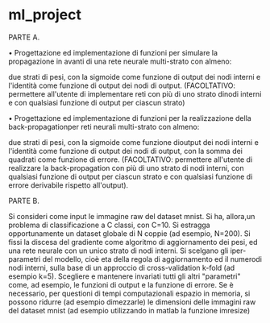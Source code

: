 # ml_project

PARTE A.

• Progettazione ed implementazione di funzioni per simulare la propagazione in avanti di una rete neurale multi-strato con almeno: 

  due strati di pesi, con  la  sigmoide come funzione di output dei nodi interni e l'identità come funzione di output dei nodi di output.
    (FACOLTATIVO: permettere all'utente di implementare reti con più di uno strato dinodi interni e con qualsiasi 
                  funzione di output per ciascun strato)

• Progettazione ed implementazione di funzioni per la realizzazione della back-propagationper reti neurali 
  multi-strato con almeno: 
  
  due strati di pesi, con la sigmoide come funzione dioutput dei nodi interni  e l'identità come funzione
  di output dei nodi di output, con la somma dei quadrati come funzione di errore.
    (FACOLTATIVO: permettere all'utente di realizzare la back-propagation con più di uno strato di nodi interni, con qualsiasi 
                  funzione di output per ciascun strato e con  qualsiasi funzione di errore derivabile rispetto all'output).

PARTE B.

  Si consideri come input le immagine raw del dataset mnist. Si ha, allora,un problema di classificazione a C classi, con C=10. 
  Si estragga opportunamente un dataset globale di N coppie (ad esempio, N=200). Si fissi la discesa del gradiente come algoritmo di
  aggiornamento dei pesi, ed una rete neurale con un unico strato di nodi interni. Si scelgano gli iper-parametri del modello, 
  cioè eta della regola di aggiornamento ed il numerodi nodi interni, sulla base di un approccio di cross-validation k-fold (ad esempio k=5).
  Scegliere e mantenere invariati tutti gli altri "parametri" come, ad esempio, le funzioni di output e la funzione di errore.
  Se è necessario, per questioni di tempi computazionali espazio in memoria, si possono ridurre (ad esempio dimezzarle) 
  le dimensioni delle immagini raw del dataset mnist (ad esempio utilizzando in matlab la funzione imresize)

